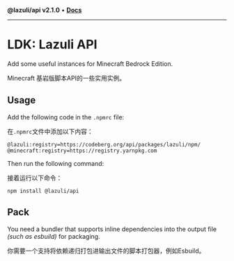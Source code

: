 **@lazuli/api v2.1.0** • [**Docs**](globals.md)

***

# LDK: Lazuli API
Add some useful instances for Minecraft Bedrock Edition.

Minecraft 基岩版脚本API的一些实用实例。

## Usage
Add the following code in the `.npmrc` file:

在`.npmrc`文件中添加以下内容：

~~~
@lazuli:registry=https://codeberg.org/api/packages/lazuli/npm/
@minecraft:registry=https://registry.yarnpkg.com
~~~

Then run the following command:

接着运行以下命令：

~~~
npm install @lazuli/api
~~~

## Pack
You need a bundler that supports inline dependencies into the output file *(such as esbuild)* for packaging.

你需要一个支持将依赖递归打包进输出文件的脚本打包器，例如Esbuild。
